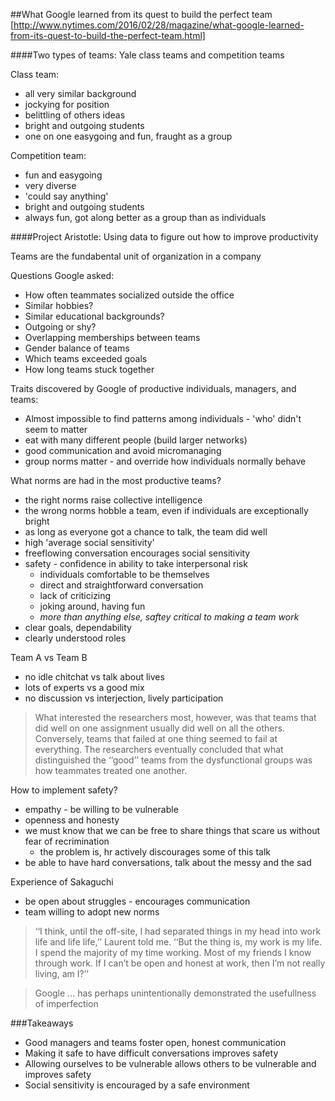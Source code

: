 ##What Google learned from its quest to build the perfect team
[http://www.nytimes.com/2016/02/28/magazine/what-google-learned-from-its-quest-to-build-the-perfect-team.html]

####Two types of teams: Yale class teams and competition teams

Class team:
 - all very similar background
 - jockying for position
 - belittling of others ideas
 - bright and outgoing students
 - one on one easygoing and fun, fraught as a group

Competition team:
 - fun and easygoing
 - very diverse
 - 'could say anything'
 - bright and outgoing students
 - always fun, got along better as a group than as individuals

####Project Aristotle: Using data to figure out how to improve productivity

Teams are the fundabental unit of organization in a company

Questions Google asked:
 - How often teammates socialized outside the office
 - Similar hobbies?
 - Similar educational backgrounds?
 - Outgoing or shy?
 - Overlapping memberships between teams
 - Gender balance of teams
 - Which teams exceeded goals
 - How long teams stuck together

Traits discovered by Google of productive individuals, managers, and teams:
 - Almost impossible to find patterns among individuals - 'who' didn't seem to matter
 - eat with many different people (build larger networks)
 - good communication and avoid micromanaging
 - group norms matter - and override how individuals normally behave

What norms are had in the most productive teams?
 - the right norms raise collective intelligence
 - the wrong norms hobble a team, even if individuals are exceptionally bright
 - as long as everyone got a chance to talk, the team did well
 - high 'average social sensitivity'
 - freeflowing conversation encourages social sensitivity
 - safety - confidence in ability to take interpersonal risk
   - individuals comfortable to be themselves
   - direct and straightforward conversation
   - lack of criticizing
   - joking around, having fun
   - *more than anything else, saftey critical to making a team work*
 - clear goals, dependability
 - clearly understood roles

Team A vs Team B
 - no idle chitchat vs talk about lives
 - lots of experts vs a good mix
 - no discussion vs interjection, lively participation

> What interested the researchers most, however, was that teams
> that did well on one assignment usually did well on all the others. 
> Conversely, teams that failed at one thing seemed to fail at everything.
> The researchers eventually concluded that what distinguished the 
> ‘‘good’’ teams from the dysfunctional groups was how teammates treated one another.

How to implement safety?
 - empathy - be willing to be vulnerable
 - openness and honesty
 - we must know that we can be free to share things that scare us
  without fear of recrimination
   - the problem is, hr actively discourages some of this talk
 - be able to have hard conversations, talk about the messy and the sad

Experience of Sakaguchi
 - be open about struggles - encourages communication
 - team willing to adopt new norms

> ‘‘I think, until the off-site, I had separated things in my head into
> work life and life life,’’ Laurent told me. ‘‘But the thing is, 
> my work is my life. I spend the majority of my time working. Most of my friends
> I know through work. If I can’t be open and honest at work, then I’m not really living, am I?’’

> Google ... has perhaps unintentionally demonstrated the usefullness of imperfection

###Takeaways
 - Good managers and teams foster open, honest communication
 - Making it safe to have difficult conversations improves safety
 - Allowing ourselves to be vulnerable allows others to be vulnerable and improves safety
 - Social sensitivity is encouraged by a safe environment
